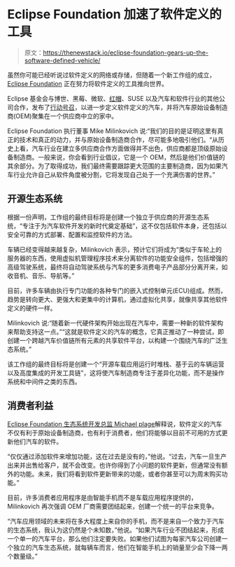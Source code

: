 # Eclipse Foundation 加速了软件定义的工具

> 原文：<https://thenewstack.io/eclipse-foundation-gears-up-the-software-defined-vehicle/>

虽然你可能已经听说过软件定义的网络或存储，但随着一个新工作组的成立， [Eclipse Foundation](https://www.eclipse.org/org/foundation/) 正在努力将软件定义的工具推向世界。

Eclipse 基金会与博世、黑莓、微软、[红帽](https://www.openshift.com/try?utm_content=inline-mention)、SUSE 以及汽车和软件行业的其他公司合作，发布了[行动号召](https://sdv.eclipse.org/)，以进一步定义软件定义的汽车，并将汽车原始设备制造商(OEM)聚集在一个供应商中立的家中。

Eclipse Foundation 执行董事 Mike Milinkovich 说:“我们的目的是证明这里有真正的技术和真正的动力，并与原始设备制造商合作，尽可能多地吸引他们。“从历史上看，汽车行业在建立多供应商合作方面做得并不出色，供应商都是顶级原始设备制造商。一般来说，你会看到行业倡议，它是一个 OEM，然后是他们价值链的其余部分。为了取得成功，我们最终需要跟踪更大范围的主要制造商，因为如果汽车行业允许自己从软件角度被分割，它将发现自己处于一个充满伤害的世界。”

## **开源生态系统**

根据一份声明，工作组的最终目标将是创建一个独立于供应商的开源生态系统，“专注于为汽车软件开发的新时代奠定基础”，这不仅包括软件本身，还包括以安全可靠的方式部署、配置和监控软件的方法。

车辆已经变得越来越复杂，Milinkovich 表示，预计它们将成为“类似于车轮上的服务器的东西，使用虚拟机管理程序技术来分离软件的功能安全组件，包括增强的高级驾驶系统，最终将自动驾驶系统与汽车的更多消费电子产品部分分离开来，如收音机、音乐、导航等。”

目前，许多车辆由执行专门功能的各种专门的嵌入式控制单元(ECU)组成。然而，趋势是转向更大、更强大和更集中的计算机，通过虚拟化共享，就像共享其他软件定义的硬件一样。

Milinkovich 说:“随着新一代硬件架构开始出现在汽车中，需要一种新的软件架构来帮助支持这一点。”“这就是软件定义的汽车的概念，它真正推动了一种尝试，即创建一个跨越汽车价值链所有元素的共享软件平台，以构建一个围绕汽车的广泛生态系统。”

该工作组的最终目标将是创建一个“开源车载应用运行时堆栈、基于云的车辆运营以及高度集成的开发工具链”，这将使汽车制造商专注于差异化功能，而不是操作系统和中间件之类的东西。

## **消费者利益**

[Eclipse Foundation 生态系统开发总监 Michael plage](https://de.linkedin.com/in/michael-plagge-14112870)解释说，软件定义的汽车不仅有利于原始设备制造商，也有利于消费者，他们将能够以目前不可用的方式更新他们汽车的软件。

“仅仅通过添加软件来增加功能，这在过去是没有的，”他说。“过去，汽车一旦生产出来并出售给客户，就不会改变。也许你得到了小问题的软件更新，但通常没有额外的功能。未来，我们将看到软件更新带来的功能，或者你甚至可以为周末购买功能。”

目前，许多消费者应用程序是由智能手机而不是车载应用程序提供的，Milinkovich 再次强调 OEM 厂商需要团结起来，创建一个统一的平台来竞争。

“汽车应用领域的未来将在多大程度上来自你的手机，而不是来自一个致力于汽车的生态系统，我认为这仍然是个未知数，”他说。“如果汽车行业不团结起来，形成一个单一的汽车平台，那么他们注定要失败。如果他们试图为每家汽车公司创建一个独立的汽车生态系统，就每辆车而言，他们在智能手机上的销量至少会下降一两个数量级。”

<svg xmlns:xlink="http://www.w3.org/1999/xlink" viewBox="0 0 68 31" version="1.1"><title>Group</title> <desc>Created with Sketch.</desc></svg>
